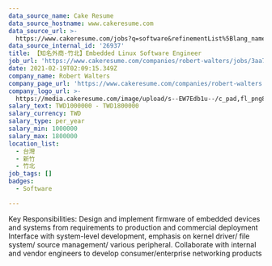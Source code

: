 ```yaml
---
data_source_name: Cake Resume
data_source_hostname: www.cakeresume.com
data_source_url: >-
  https://www.cakeresume.com/jobs?q=software&refinementList%5Blang_name%5D%5B0%5D=English&refinementList%5Bsalary_type%5D=per_year&range%5Bsalary_range%5D%5Bmin%5D=1000000&page=2
data_source_internal_id: '26937'
title: 【知名外商-竹北】Embedded Linux Software Engineer
job_url: 'https://www.cakeresume.com/companies/robert-walters/jobs/3aa770'
date: 2021-02-19T02:09:15.349Z
company_name: Robert Walters
company_page_url: 'https://www.cakeresume.com/companies/robert-walters'
company_logo_url: >-
  https://media.cakeresume.com/image/upload/s--EW7Edb1u--/c_pad,fl_png8,h_200,w_200/v1600053194/xc6aglyvacjd8nwbof70.png
salary_text: TWD1000000 - TWD1800000
salary_currency: TWD
salary_type: per_year
salary_min: 1000000
salary_max: 1800000
location_list:
  - 台灣
  - 新竹
  - 竹北
job_tags: []
badges:
  - Software

---
```


Key Responsibilities: Design and implement firmware of embedded devices and systems from requirements to production and commercial deployment Interface with system-level development, emphasis on kernel driver/ file system/ source management/ various peripheral. Collaborate with internal and vendor engineers to develop consumer/enterprise networking products
